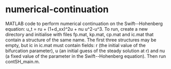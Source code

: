 # numerical-continuation

MATLAB code to perform numerical continuation on the Swift--Hohenberg equation: u_t = ru + (1+d_xx)^2u + nu u^2-u^3. 
To run, create a new directory and initialise with files fp.mat, kp.mat, cp.mat and ic.mat that contain a structure of the same name. The first three structures may be empty, but ic in ic.mat must contain fields: r (the initial value of the bifurcation parameter), u (an initial guess of the steady solution at r) and nu (a fixed value of the parameter in the Swift--Hohenberg equation). Then run contSH_main.m.
